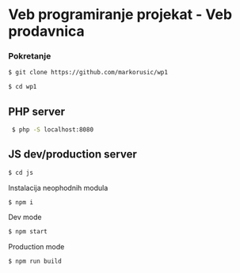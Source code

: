# Veb programiranje projekat - Veb prodavnica


### Pokretanje

```sh
$ git clone https://github.com/markorusic/wp1
```

```sh
$ cd wp1
```

## PHP server

```sh
 $ php -S localhost:8080
```

## JS dev/production server

```sh
$ cd js
```

Instalacija neophodnih modula

```sh
$ npm i
```

Dev mode

```sh
$ npm start
```


Production mode

```sh
$ npm run build
```
